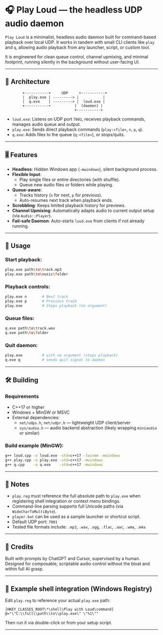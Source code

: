 
# 🎧 Play Loud — the headless UDP audio daemon

`Play Loud` is a minimalist, headless audio daemon built for command-based playback over local UDP. It works in tandem with small CLI clients like `play` and `q`, allowing audio playback from any launcher, script, or custom tool.

It is engineered for clean queue control, channel upmixing, and minimal footprint, running silently in the background without user-facing UI.

---

## 🔧 Architecture

```
        +-----------+     UDP     +-----------+
        |  play.exe | ---------> |           |
        |  q.exe    | ---------> |  loud.exe |
        +-----------+           |  (daemon) |
                                +-----------+
```

- `loud.exe`: Listens on UDP port `7001`, receives playback commands, manages audio queue and output.
- `play.exe`: Sends direct playback commands (`play:<file>`, `n`, `p`, `q`).
- `q.exe`: Adds files to the queue (`q:<file>`), or stops/quits.

---

## 🎚️ Features

- **Headless**: Hidden Windows app (`-mwindows`), silent background process.
- **Flexible Input**:
  - Play single files or entire directories (with shuffle).
  - Queue new audio files or folders while playing.
- **Queue-aware**:
  - Tracks history (`n` for next, `p` for previous).
  - Auto-resumes next track when playback ends.
- **Scrobbling**: Keeps limited playback history for previews.
- **Channel Upmixing**: Automatically adapts audio to current output setup (via `Audio::Player`).
- **Fail-safe Daemon**: Auto-starts `loud.exe` from clients if not already running.

---

## 🚀 Usage

### Start playback:
```bash
play.exe path\to\track.mp3
play.exe path\to\music\folder
```

### Playback controls:
```bash
play.exe n       # Next track
play.exe p       # Previous track
play.exe         # Stops playback (no argument)
```

### Queue files:
```bash
q.exe path\to\track.wav
q.exe path\to\folder
```

### Quit daemon:
```bash
play.exe         # with no argument (stops playback)
q.exe q          # sends quit signal to daemon
```

---

## 🛠️ Building

### Requirements
- C++17 or higher
- Windows + MinGW or MSVC
- External dependencies:
  - `net/udps.h`, `net/udpr.h` — lightweight UDP client/server
  - `sys/audio.h` — audio backend abstraction (likely wrapping `miniaudio` or similar)

### Build example (MinGW):

```bash
g++ loud.cpp -o loud.exe -std=c++17 -lwinmm -mwindows
g++ play.cpp -o play.exe -std=c++17 -mwindows
g++ q.cpp    -o q.exe    -std=c++17 -mwindows
```

---

## 📝 Notes

- `play.reg` must reference the full absolute path to `play.exe` when registering shell integration or context menu bindings.
- Command-line parsing supports full Unicode paths (via `WideCharToMultiByte`).
- `player.bat` can be used as a sample launcher or shortcut script.
- Default UDP port: `7001`
- Tested file formats include: `.mp3`, `.wav`, `.ogg`, `.flac`, `.aac`, `.wma`, `.m4a`

---

## 🧠 Credits

Built with prompts by ChatGPT and Cursor, supervised by a human. Designed for composable, scriptable audio control without the bloat and within full AI grasp.

---

## 📂 Example shell integration (Windows Registry)

Edit `play.reg` to reference your actual `play.exe` path:

```reg
[HKEY_CLASSES_ROOT\*\shell\Play with Loud\command]
@="\"C:\\full\\path\\to\\play.exe\" \"%1\""
```

Then run it via double-click or from your setup script.

---
